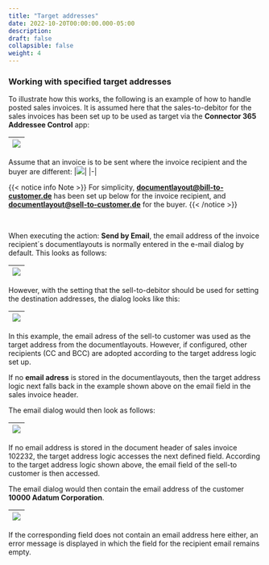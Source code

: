 ```yaml
---
title: "Target addresses"
date: 2022-10-20T00:00:00.000-05:00
description: 
draft: false
collapsible: false
weight: 4
---
```

### Working with specified target addresses

To illustrate how this works, the following is an example of how to handle posted sales invoices. 
It is assumed here that the sales-to-debitor for the sales invoices has been set up to be used as target via the **Connector 365 Addressee Control** app:

|![](/images/apps/Addresse_Control/Berichtsauswahl_Verkauf_Example_WorkWith_ENU.png)|
|-|

Assume that an invoice is to be sent where the invoice recipient and the buyer are different:
|![](/images/apps/Addresse_Control/VerkRechnungen_SellToBillToCust_ENU.png)|
|-|

{{< notice info Note >}}
For simplicity, **documentlayout@bill-to-customer.de** has been set up below for the invoice recipient, and **documentlayout@sell-to-customer.de** for the buyer.
{{< /notice >}}

</br>

When executing the action: **Send by Email**, the email address of the invoice recipient´s documentlayouts is normally entered in the e-mail dialog by default. This looks as follows:

|![](/images/apps/Addresse_Control/MailDialog_BillTo_ENU.png)|
|-|

However, with the setting that the sell-to-debitor should be used for setting the destination addresses, the dialog looks like this:

|![](/images/apps/Addresse_Control/MailDialog_SellTo_ENU.png)|
|-|

In this example, the email adress of the sell-to customer was used as the target address from the documentlayouts. 
However, if configured, other recipients (CC and BCC) are adopted according to the target address logic set up.

If no **email adress** is stored in the documentlayouts, then the target address logic next falls back in the example shown above on the email field in the sales invoice header.

The email dialog would then look as follows:

|![](/images/apps/Addresse_Control/MailDialog_Belegkopf_ENU.png)|
|-|

If no email address is stored in the document header of sales invoice 102232, the target address logic accesses the next defined field. According to the target address logic shown above, the email field of the sell-to customer is then accessed.

The email dialog would then contain the email address of the customer **10000 Adatum Corporation**.

|![](/images/apps/Addresse_Control/MailDialog_Debitor_ENU.png)|
|-|

If the corresponding field does not contain an email address here either, an error message is displayed in which the field for the recipient email remains empty.
